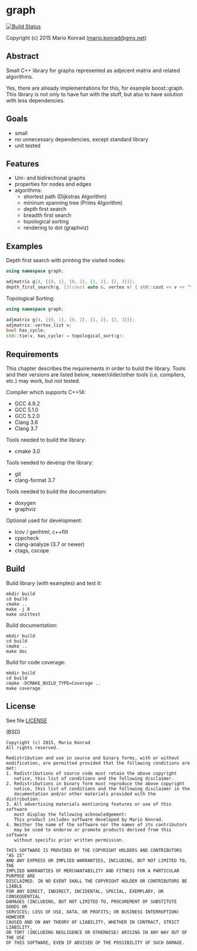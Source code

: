 graph
=====

[![Build Status](https://travis-ci.org/mariokonrad/graph.svg?branch=master)](https://travis-ci.org/mariokonrad/graph)

Copyright (c) 2015 Mario Konrad (mario.konrad@gmx.net)


Abstract
--------

Small C++ library for graphs represented as adjecent matrix and related
algorithms.

Yes, there are already implementations for this, for example boost::graph.
This library is not only to have fun with the stuff, but also to have
solution with less dependencies.



Goals
-----

- small
- no unnecessary dependencies, except standard library
- unit tested



Features
--------

- Uni- and bidirectional graphs
- properties for nodes and edges
- algorithms:
  - shortest path (Dijkstras Algorithm)
  - mininum spanning tree (Prims Algorithm)
  - depth first search
  - breadth first search
  - topological sorting
  - rendering to dot (graphviz)



Examples
--------

Depth first search with printing the visited nodes:

~~~~~cpp
using namespace graph;

adjmatrix g{4, {{0, 1}, {0, 2}, {1, 2}, {2, 3}}};
depth_first_search(g, [](const auto &, vertex v) { std::cout << v << "\n"; });
~~~~~

Topological Sorting:

~~~~~cpp
using namespace graph;

adjmatrix g{4, {{0, 1}, {0, 2}, {1, 2}, {2, 3}}};
adjmatrix::vertex_list v;
bool has_cycle;
std::tie(v, has_cycle) = topological_sort(g);
~~~~~



Requirements
------------

This chapter describes the requirements in order to build the library.
Tools and their versions are listed below, newer/older/other tools
(i.e. compilers, etc.) may work, but not tested.

Compiler which supports C++14:
- GCC 4.9.2
- GCC 5.1.0
- GCC 5.2.0
- Clang 3.6
- Clang 3.7

Tools needed to build the library:
- cmake 3.0

Tools needed to develop the library:
- git
- clang-format 3.7

Tools needed to build the documentation:
- doxygen
- graphviz

Optional used for development:
- lcov / genhtml, c++filt
- cppcheck
- clang-analyze (3.7 or newer)
- ctags, cscope



Build
-----

Build library (with examples) and test it:

~~~~~
mkdir build
cd build
cmake ..
make -j 8
make unittest
~~~~~

Build documentation:

~~~~~
mkdir build
cd build
cmake ..
make doc
~~~~~

Build for code coverage:

~~~~~
mkdir build
cd build
cmake -DCMAKE_BUILD_TYPE=Coverage ..
make coverage
~~~~~



License
-------

See file [LICENSE](LICENSE)

(BSD)

	Copyright (c) 2015, Mario Konrad
	All rights reserved.

	Redistribution and use in source and binary forms, with or without
	modification, are permitted provided that the following conditions are met:
	1. Redistributions of source code must retain the above copyright
	   notice, this list of conditions and the following disclaimer.
	2. Redistributions in binary form must reproduce the above copyright
	   notice, this list of conditions and the following disclaimer in the
	   documentation and/or other materials provided with the distribution.
	3. All advertising materials mentioning features or use of this software
	   must display the following acknowledgement:
	   This product includes software developed by Mario Konrad.
	4. Neither the name of the software nor the names of its contributors
	   may be used to endorse or promote products derived from this software
	   without specific prior written permission.

	THIS SOFTWARE IS PROVIDED BY THE COPYRIGHT HOLDERS AND CONTRIBUTORS "AS IS"
	AND ANY EXPRESS OR IMPLIED WARRANTIES, INCLUDING, BUT NOT LIMITED TO, THE
	IMPLIED WARRANTIES OF MERCHANTABILITY AND FITNESS FOR A PARTICULAR PURPOSE ARE
	DISCLAIMED. IN NO EVENT SHALL THE COPYRIGHT HOLDER OR CONTRIBUTORS BE LIABLE
	FOR ANY DIRECT, INDIRECT, INCIDENTAL, SPECIAL, EXEMPLARY, OR CONSEQUENTIAL
	DAMAGES (INCLUDING, BUT NOT LIMITED TO, PROCUREMENT OF SUBSTITUTE GOODS OR
	SERVICES; LOSS OF USE, DATA, OR PROFITS; OR BUSINESS INTERRUPTION) HOWEVER
	CAUSED AND ON ANY THEORY OF LIABILITY, WHETHER IN CONTRACT, STRICT LIABILITY,
	OR TORT (INCLUDING NEGLIGENCE OR OTHERWISE) ARISING IN ANY WAY OUT OF THE USE
	OF THIS SOFTWARE, EVEN IF ADVISED OF THE POSSIBILITY OF SUCH DAMAGE.


